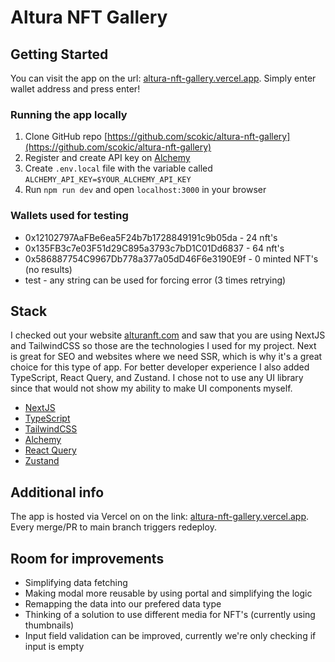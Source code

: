 # Altura NFT Gallery

## Getting Started

You can visit the app on the url: [altura-nft-gallery.vercel.app](https://altura-nft-gallery.vercel.app/).
Simply enter wallet address and press enter!

### Running the app locally

1. Clone GitHub repo [https://github.com/scokic/altura-nft-gallery](https://github.com/scokic/altura-nft-gallery)
2. Register and create API key on [Alchemy](https://www.alchemy.com/)
3. Create `.env.local` file with the variable called `ALCHEMY_API_KEY=$YOUR_ALCHEMY_API_KEY`
4. Run `npm run dev` and open `localhost:3000` in your browser

### Wallets used for testing

- 0x12102797AaFBe6ea5F24b7b1728849191c9b05da - 24 nft's
- 0x135FB3c7e03F51d29C895a3793c7bD1C01Dd6837 - 64 nft's
- 0x586887754C9967Db778a377a05dD46F6e3190E9f - 0 minted NFT's (no results)
- test - any string can be used for forcing error (3 times retrying)

## Stack

I checked out your website [alturanft.com](https://www.alturanft.com/) and saw that you are using NextJS and TailwindCSS so those are the technologies I used for my project. Next is great for SEO and websites where we need SSR, which is why it's a great choice for this type of app.
For better developer experience I also added TypeScript, React Query, and Zustand. I chose not to use any UI library since that would not show my ability to make UI components myself.

- [NextJS](https://nextjs.org/)
- [TypeScript](https://www.typescriptlang.org/)
- [TailwindCSS](https://tailwindcss.com/)
- [Alchemy](https://www.alchemy.com/)
- [React Query](https://react-query-v3.tanstack.com/)
- [Zustand](https://github.com/pmndrs/zustand)

## Additional info

The app is hosted via Vercel on on the link: [altura-nft-gallery.vercel.app](https://altura-nft-gallery.vercel.app/).
Every merge/PR to main branch triggers redeploy.

## Room for improvements

- Simplifying data fetching
- Making modal more reusable by using portal and simplifying the logic
- Remapping the data into our prefered data type
- Thinking of a solution to use different media for NFT's (currently using thumbnails)
- Input field validation can be improved, currently we're only checking if input is empty

